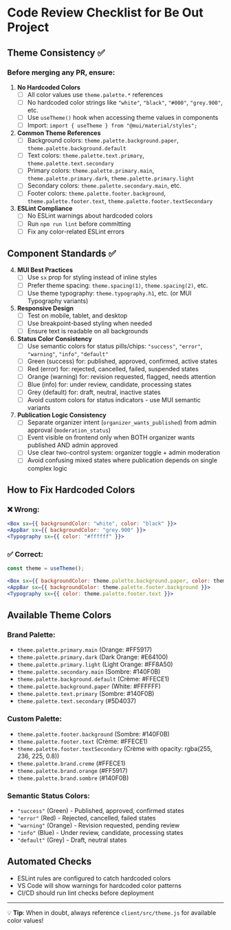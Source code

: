 # Code Review Checklist for Be Out Project

## Theme Consistency ✅

### Before merging any PR, ensure:

1. **No Hardcoded Colors**
   - [ ] All color values use `theme.palette.*` references
   - [ ] No hardcoded color strings like `"white"`, `"black"`, `"#000"`, `"grey.900"`, etc.
   - [ ] Use `useTheme()` hook when accessing theme values in components
   - [ ] Import: `import { useTheme } from "@mui/material/styles";`

2. **Common Theme References**
   - [ ] Background colors: `theme.palette.background.paper`, `theme.palette.background.default`
   - [ ] Text colors: `theme.palette.text.primary`, `theme.palette.text.secondary`
   - [ ] Primary colors: `theme.palette.primary.main`, `theme.palette.primary.dark`, `theme.palette.primary.light`
   - [ ] Secondary colors: `theme.palette.secondary.main`, etc.
   - [ ] Footer colors: `theme.palette.footer.background`, `theme.palette.footer.text`, `theme.palette.footer.textSecondary`

3. **ESLint Compliance**
   - [ ] No ESLint warnings about hardcoded colors
   - [ ] Run `npm run lint` before committing
   - [ ] Fix any color-related ESLint errors

## Component Standards ✅

4. **MUI Best Practices**
   - [ ] Use `sx` prop for styling instead of inline styles
   - [ ] Prefer theme spacing: `theme.spacing(1)`, `theme.spacing(2)`, etc.
   - [ ] Use theme typography: `theme.typography.h1`, etc. (or MUI Typography variants)

5. **Responsive Design**
   - [ ] Test on mobile, tablet, and desktop
   - [ ] Use breakpoint-based styling when needed
   - [ ] Ensure text is readable on all backgrounds

6. **Status Color Consistency**
   - [ ] Use semantic colors for status pills/chips: `"success"`, `"error"`, `"warning"`, `"info"`, `"default"`
   - [ ] Green (success) for: published, approved, confirmed, active states
   - [ ] Red (error) for: rejected, cancelled, failed, suspended states
   - [ ] Orange (warning) for: revision requested, flagged, needs attention
   - [ ] Blue (info) for: under review, candidate, processing states
   - [ ] Grey (default) for: draft, neutral, inactive states
   - [ ] Avoid custom colors for status indicators - use MUI semantic variants

7. **Publication Logic Consistency**
   - [ ] Separate organizer intent (`organizer_wants_published`) from admin approval (`moderation_status`)
   - [ ] Event visible on frontend only when BOTH organizer wants published AND admin approved
   - [ ] Use clear two-control system: organizer toggle + admin moderation
   - [ ] Avoid confusing mixed states where publication depends on single complex logic

## How to Fix Hardcoded Colors

### ❌ Wrong:
```jsx
<Box sx={{ backgroundColor: "white", color: "black" }}>
<AppBar sx={{ backgroundColor: "grey.900" }}>
<Typography sx={{ color: "#ffffff" }}>
```

### ✅ Correct:
```jsx
const theme = useTheme();

<Box sx={{ backgroundColor: theme.palette.background.paper, color: theme.palette.text.primary }}>
<AppBar sx={{ backgroundColor: theme.palette.footer.background }}>
<Typography sx={{ color: theme.palette.footer.text }}>
```

## Available Theme Colors

### Brand Palette:
- `theme.palette.primary.main` (Orange: #FF5917)
- `theme.palette.primary.dark` (Dark Orange: #E64100)
- `theme.palette.primary.light` (Light Orange: #FF8A50)
- `theme.palette.secondary.main` (Sombre: #140F0B)
- `theme.palette.background.default` (Crème: #FFECE1)
- `theme.palette.background.paper` (White: #FFFFFF)
- `theme.palette.text.primary` (Sombre: #140F0B)
- `theme.palette.text.secondary` (#5D4037)

### Custom Palette:
- `theme.palette.footer.background` (Sombre: #140F0B)
- `theme.palette.footer.text` (Crème: #FFECE1)
- `theme.palette.footer.textSecondary` (Crème with opacity: rgba(255, 236, 225, 0.8))
- `theme.palette.brand.creme` (#FFECE1)
- `theme.palette.brand.orange` (#FF5917)
- `theme.palette.brand.sombre` (#140F0B)

### Semantic Status Colors:
- `"success"` (Green) - Published, approved, confirmed states
- `"error"` (Red) - Rejected, cancelled, failed states
- `"warning"` (Orange) - Revision requested, pending review
- `"info"` (Blue) - Under review, candidate, processing states
- `"default"` (Grey) - Draft, neutral states

## Automated Checks

- ESLint rules are configured to catch hardcoded colors
- VS Code will show warnings for hardcoded color patterns
- CI/CD should run lint checks before deployment

---

💡 **Tip**: When in doubt, always reference `client/src/theme.js` for available color values!
